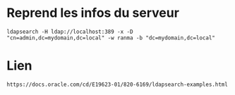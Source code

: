 # Reprend les infos du serveur 
    ldapsearch -H ldap://localhost:389 -x -D "cn=admin,dc=mydomain,dc=local" -w ranma -b "dc=mydomain,dc=local"

# Lien
    https://docs.oracle.com/cd/E19623-01/820-6169/ldapsearch-examples.html
